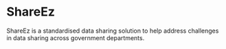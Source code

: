 # ShareEz
ShareEz is a standardised data sharing solution to help address challenges in data sharing across government departments.

